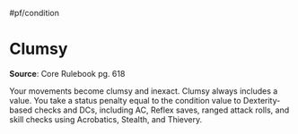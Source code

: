#pf/condition
# Clumsy
**Source**: Core Rulebook pg. 618

Your movements become clumsy and inexact. Clumsy always includes a value. You take a status penalty equal to the condition value to Dexterity-based checks and DCs, including AC, Reflex saves, ranged attack rolls, and skill checks using Acrobatics, Stealth, and Thievery.